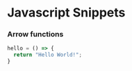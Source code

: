 # Javascript Snippets

### Arrow functions

```javascript
hello = () => {
  return "Hello World!";
}
```